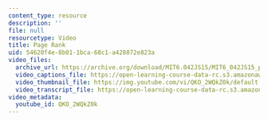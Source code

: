 ```yaml
---
content_type: resource
description: ''
file: null
resourcetype: Video
title: Page Rank
uid: 54620f4e-8b01-1bca-68c1-a428872e823a
video_files:
  archive_url: https://archive.org/download/MIT6.042JS15/MIT6_042JS15_pagerank_ipod.mp4
  video_captions_file: https://open-learning-course-data-rc.s3.amazonaws.com/6-042j-mathematics-for-computer-science-spring-2015/00140a3074625ffc90c47409cc17846c_QKO_2WQkZ0k.vtt
  video_thumbnail_file: https://img.youtube.com/vi/QKO_2WQkZ0k/default.jpg
  video_transcript_file: https://open-learning-course-data-rc.s3.amazonaws.com/6-042j-mathematics-for-computer-science-spring-2015/6ed4c24bb17f082eacb911d8cb0f22fe_QKO_2WQkZ0k.pdf
video_metadata:
  youtube_id: QKO_2WQkZ0k
---
```

